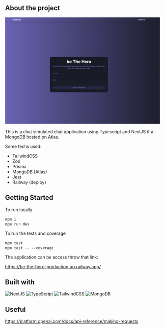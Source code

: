 ## About the project
![App Screenshot](./src/assets/Home.png)

This is a chat simulated chat application using Typescript and NextJS if a MongoDB hosted on Atlas.

Some techs used: 
- TailwindCSS
- Zod
- Prisma
- MongoDB (Atlas)
- Jest
- Railway (deploy)


## Getting Started

To run locally
```
npm i
npm run dev
```

To run the tests and coverage
```
npm test
npm test -- --coverage  
```

The application can be access throw that link:

https://be-the-hero-production.up.railway.app/

## Built with
![NextJS](https://img.shields.io/badge/next.js-000000?style=for-the-badge&logo=nextdotjs&logoColor=white)
![TypeScript](https://img.shields.io/badge/typescript-007ACC?logo=typescript&logoColor=white)
![TailwindCSS](https://img.shields.io/badge/tailwindcss-0F172A?&logo=tailwindcss)
![MongoDB](https://img.shields.io/badge/-MongoDB-13aa52?style=for-the-badge&logo=mongodb&logoColor=white)

## Useful
https://platform.openai.com/docs/api-reference/making-requests